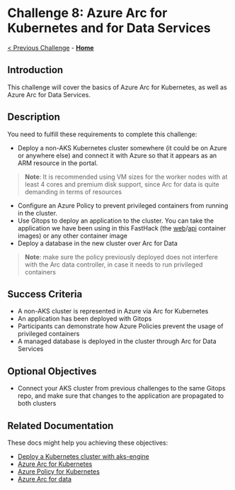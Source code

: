 # Challenge 8: Azure Arc for Kubernetes and for Data Services

[< Previous Challenge](./07_aks_mesh.md) - **[Home](../README.md)**

## Introduction

This challenge will cover the basics of Azure Arc for Kubernetes, as well as Azure Arc for Data Services.

## Description

You need to fulfill these requirements to complete this challenge:

- Deploy a non-AKS Kubernetes cluster somewhere (it could be on Azure or anywhere else) and connect it with Azure so that it appears as an ARM resource in the portal.
> **Note**: It is recommended using VM sizes for the worker nodes with at least 4 cores and premium disk support, since Arc for data is quite demanding in terms of resources
- Configure an Azure Policy to prevent privileged containers from running in the cluster.
- Use Gitops to deploy an application to the cluster. You can take the application we have been using in this FastHack (the [web](./web/README.md)/[api](./api/README.md) container images) or any other container image
- Deploy a database in the new cluster over Arc for Data
> **Note**: make sure the policy previously deployed does not interfere with the Arc data controller, in case it needs to run privileged containers

## Success Criteria

- A non-AKS cluster is represented in Azure via Arc for Kubernetes
- An application has been deployed with Gitops
- Participants can demonstrate how Azure Policies prevent the usage of privileged containers
- A managed database is deployed in the cluster through Arc for Data Services

## Optional Objectives

- Connect your AKS cluster from previous challenges to the same Gitops repo, and make sure that changes to the application are propagated to both clusters

## Related Documentation

These docs might help you achieving these objectives:

- [Deploy a Kubernetes cluster with aks-engine](https://github.com/Azure/aks-engine/blob/master/docs/tutorials/quickstart.md)
- [Azure Arc for Kubernetes](https://docs.microsoft.com/azure/azure-arc/kubernetes/overview)
- [Azure Policy for Kubernetes](https://docs.microsoft.com/azure/governance/policy/concepts/policy-for-kubernetes)
- [Azure Arc for data](https://docs.microsoft.com/azure/azure-arc/data/overview)
